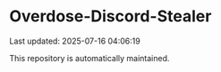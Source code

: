 # Overdose-Discord-Stealer

Last updated: 2025-07-16 04:06:19

This repository is automatically maintained.
